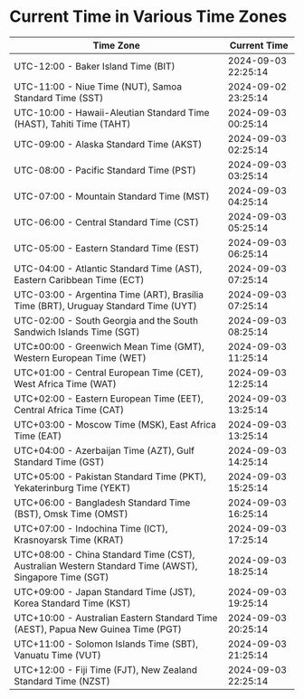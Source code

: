 # Current Time in Various Time Zones

| Time Zone | Current Time |
|-----------|--------------|
| UTC-12:00 - Baker Island Time (BIT) | 2024-09-03 22:25:14 |
| UTC-11:00 - Niue Time (NUT), Samoa Standard Time (SST) | 2024-09-02 23:25:14 |
| UTC-10:00 - Hawaii-Aleutian Standard Time (HAST), Tahiti Time (TAHT) | 2024-09-03 00:25:14 |
| UTC-09:00 - Alaska Standard Time (AKST) | 2024-09-03 02:25:14 |
| UTC-08:00 - Pacific Standard Time (PST) | 2024-09-03 03:25:14 |
| UTC-07:00 - Mountain Standard Time (MST) | 2024-09-03 04:25:14 |
| UTC-06:00 - Central Standard Time (CST) | 2024-09-03 05:25:14 |
| UTC-05:00 - Eastern Standard Time (EST) | 2024-09-03 06:25:14 |
| UTC-04:00 - Atlantic Standard Time (AST), Eastern Caribbean Time (ECT) | 2024-09-03 07:25:14 |
| UTC-03:00 - Argentina Time (ART), Brasília Time (BRT), Uruguay Standard Time (UYT) | 2024-09-03 07:25:14 |
| UTC-02:00 - South Georgia and the South Sandwich Islands Time (SGT) | 2024-09-03 08:25:14 |
| UTC±00:00 - Greenwich Mean Time (GMT), Western European Time (WET) | 2024-09-03 11:25:14 |
| UTC+01:00 - Central European Time (CET), West Africa Time (WAT) | 2024-09-03 12:25:14 |
| UTC+02:00 - Eastern European Time (EET), Central Africa Time (CAT) | 2024-09-03 13:25:14 |
| UTC+03:00 - Moscow Time (MSK), East Africa Time (EAT) | 2024-09-03 13:25:14 |
| UTC+04:00 - Azerbaijan Time (AZT), Gulf Standard Time (GST) | 2024-09-03 14:25:14 |
| UTC+05:00 - Pakistan Standard Time (PKT), Yekaterinburg Time (YEKT) | 2024-09-03 15:25:14 |
| UTC+06:00 - Bangladesh Standard Time (BST), Omsk Time (OMST) | 2024-09-03 16:25:14 |
| UTC+07:00 - Indochina Time (ICT), Krasnoyarsk Time (KRAT) | 2024-09-03 17:25:14 |
| UTC+08:00 - China Standard Time (CST), Australian Western Standard Time (AWST), Singapore Time (SGT) | 2024-09-03 18:25:14 |
| UTC+09:00 - Japan Standard Time (JST), Korea Standard Time (KST) | 2024-09-03 19:25:14 |
| UTC+10:00 - Australian Eastern Standard Time (AEST), Papua New Guinea Time (PGT) | 2024-09-03 20:25:14 |
| UTC+11:00 - Solomon Islands Time (SBT), Vanuatu Time (VUT) | 2024-09-03 21:25:14 |
| UTC+12:00 - Fiji Time (FJT), New Zealand Standard Time (NZST) | 2024-09-03 22:25:14 |
